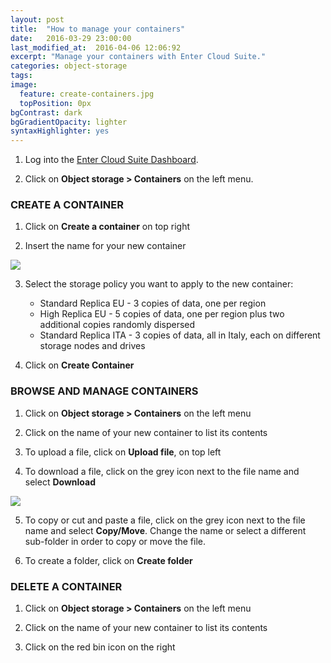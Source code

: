 ```yaml
---
layout: post
title:  "How to manage your containers"
date:   2016-03-29 23:00:00
last_modified_at:  2016-04-06 12:06:92
excerpt: "Manage your containers with Enter Cloud Suite."
categories: object-storage
tags:
image:
  feature: create-containers.jpg
  topPosition: 0px
bgContrast: dark
bgGradientOpacity: lighter
syntaxHighlighter: yes
---
```

1. Log into the <a href="https://dashboard.entercloudsuite.com" target="_blank">Enter Cloud Suite Dashboard</a>.

2. Click on **Object storage > Containers** on the left menu.

### CREATE A CONTAINER

1. Click on **Create a container** on top right

2. Insert the name for your new container
<img class="responsive-guide-img" src="{{ site.baseurl_posts_img }}ecs-object-storage-create-containers-01.png">

3. Select the storage policy you want to apply to the new container:
    * Standard Replica EU - 3 copies of data, one per region
    * High Replica EU - 5 copies of data, one per region plus two additional copies randomly dispersed
    * Standard Replica ITA - 3 copies of data, all in Italy, each on different storage nodes and drives

4. Click on **Create Container**

### BROWSE AND MANAGE CONTAINERS

1. Click on **Object storage > Containers** on the left menu

2. Click on the name of your new container to list its contents

3. To upload a file, click on **Upload file**, on top left

4. To download a file, click on the grey icon next to the file name and select **Download**
<img class="responsive-guide-img" src="{{ site.baseurl_posts_img }}ecs-object-storage-create-containers-02.png">

5. To copy or cut and paste a file, click on the grey icon next to the file name and select **Copy/Move**. Change the name or select a different sub-folder in order to copy or move the file.

6. To create a folder, click on **Create folder**

### DELETE A CONTAINER

1. Click on **Object storage > Containers** on the left menu

2. Click on the name of your new container to list its contents

3. Click on the red bin icon on the right

